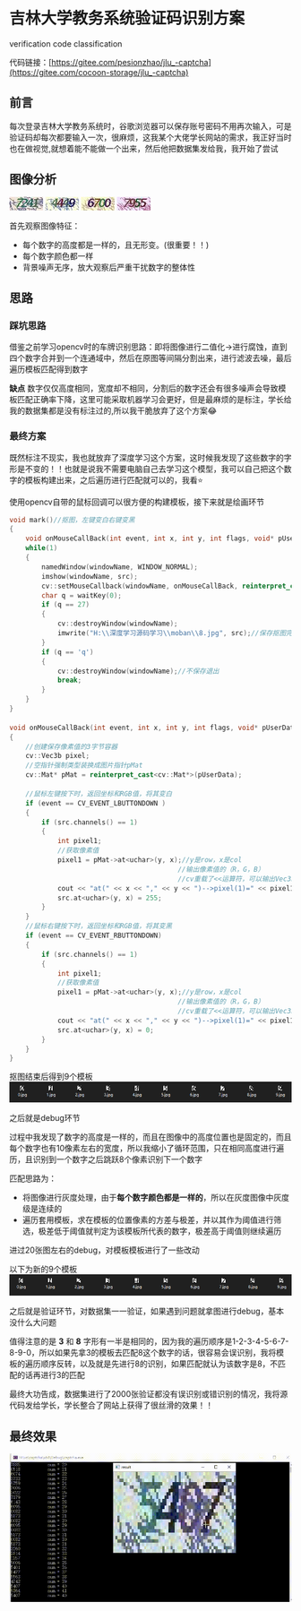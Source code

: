 # 吉林大学教务系统验证码识别方案

verification code classification

代码链接：[https://gitee.com/pesionzhao/jlu_-captcha](https://gitee.com/cocoon-storage/jlu_-captcha)

## 前言
每次登录吉林大学教务系统时，谷歌浏览器可以保存账号密码不用再次输入，可是验证码却每次都要输入一次，很麻烦，这我某个大佬学长网站的需求，我正好当时也在做视觉,就想着能不能做一个出来，然后他把数据集发给我，我开始了尝试

## 图像分析

![](img/7241.jpg)   ![](img/4449.jpg)   ![](img/6700.jpg)   ![](img/7955.jpg)

首先观察图像特征：

- 每个数字的高度都是一样的，且无形变。(很重要！！)
- 每个数字颜色都一样
- 背景噪声无序，放大观察后严重干扰数字的整体性

## 思路

### 踩坑思路
借鉴之前学习opencv时的车牌识别思路：即将图像进行二值化->进行腐蚀，直到四个数字合并到一个连通域中，然后在原图等间隔分割出来，进行滤波去噪，最后遍历模板匹配得到数字

**缺点**
数字仅仅高度相同，宽度却不相同，分割后的数字还会有很多噪声会导致模板匹配正确率下降，这里可能采取机器学习会更好，但是最麻烦的是标注，学长给我的数据集都是没有标注过的,所以我干脆放弃了这个方案:joy:

### 最终方案

既然标注不现实，我也就放弃了深度学习这个方案，这时候我发现了这些数字的字形是不变的！！也就是说我不需要电脑自己去学习这个模型，我可以自己把这个数字的模板构建出来，之后遍历进行匹配就可以的，我看:star:

使用opencv自带的鼠标回调可以很方便的构建模板，接下来就是绘画环节

```c++
void mark()//抠图，左键变白右键变黑
{
	void onMouseCallBack(int event, int x, int y, int flags, void* pUserData);
	while(1)
	{
		namedWindow(windowName, WINDOW_NORMAL);
		imshow(windowName, src);
		cv::setMouseCallback(windowName, onMouseCallBack, reinterpret_cast<void*> (&src));
		char q = waitKey(0);
		if (q == 27)
		{
			cv::destroyWindow(windowName);
			imwrite("H:\\深度学习源码学习\\moban\\8.jpg", src);//保存抠图完成的模板
		}
		if (q == 'q')
		{
			cv::destroyWindow(windowName);//不保存退出
			break;
		}
	}
}

void onMouseCallBack(int event, int x, int y, int flags, void* pUserData)//鼠标事件回调
{
	//创建保存像素值的3字节容器
	cv::Vec3b pixel;
	//空指针强制类型装换成图片指针pMat
	cv::Mat* pMat = reinterpret_cast<cv::Mat*>(pUserData);

	//鼠标左键按下时，返回坐标和RGB值，将其变白
	if (event == CV_EVENT_LBUTTONDOWN )
	{
		if (src.channels() == 1)
		{
			int pixel1;
			//获取像素值
			pixel1 = pMat->at<uchar>(y, x);//y是row，x是col
										  //输出像素值的（R，G，B）
										  //cv重载了<<运算符，可以输出Vec3b类型，但是按B,G,R输出
			cout << "at(" << x << "," << y << ")-->pixel(1)=" << pixel1 << endl;
			src.at<uchar>(y, x) = 255;
		}
	}
    //鼠标右键按下时，返回坐标和RGB值，将其变黑
	if (event == CV_EVENT_RBUTTONDOWN)
	{
		if (src.channels() == 1)
		{
			int pixel1;
			//获取像素值
			pixel1 = pMat->at<uchar>(y, x);//y是row，x是col
										  //输出像素值的（R，G，B）
										  //cv重载了<<运算符，可以输出Vec3b类型，但是按B,G,R输出
			cout << "at(" << x << "," << y << ")-->pixel(1)=" << pixel1 << endl;
			src.at<uchar>(y, x) = 0;
		}
	}
}
```

抠图结束后得到9个模板
![](img/o_template.png)

之后就是debug环节

过程中我发现了数字的高度是一样的，而且在图像中的高度位置也是固定的，而且每个数字也有10像素左右的宽度，所以我缩小了循环范围，只在相同高度进行遍历，且识别到一个数字之后跳跃8个像素识别下一个数字

匹配思路为：

- 将图像进行灰度处理，由于**每个数字颜色都是一样的**，所以在灰度图像中灰度级是连续的
- 遍历套用模板，求在模板的位置像素的方差与极差，并以其作为阈值进行筛选，极差低于阈值就判定为该模板所代表的数字，极差高于阈值则继续遍历

进过20张图左右的debug，对模板模板进行了一些改动

以下为新的9个模板
![](img/n_template.png)

之后就是验证环节，对数据集一一验证，如果遇到问题就拿图进行debug，基本没什么大问题

值得注意的是 **3** 和 **8** 字形有一半是相同的，因为我的遍历顺序是1-2-3-4-5-6-7-8-9-0，所以如果先拿3的模板去匹配8这个数字的话，很容易会误识别，我将模板的遍历顺序反转，以及就是先进行8的识别，如果匹配就认为该数字是8，不匹配的话再进行3的匹配

最终大功告成，数据集进行了2000张验证都没有误识别或错识别的情况，我将源代码发给学长，学长整合了网站上获得了很丝滑的效果！！

## 最终效果

![](img/code.gif)